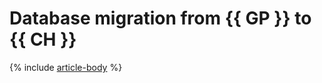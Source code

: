 # Database migration from {{ GP }} to {{ CH }}

{% include [article-body](../../_tutorials/greenplum-to-clickhouse.md) %}
